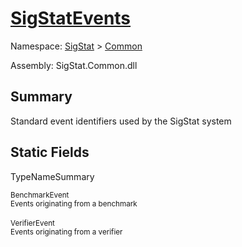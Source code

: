 # [SigStatEvents](./SigStatEvents.md)

Namespace: [SigStat]() > [Common](./README.md)

Assembly: SigStat.Common.dll

## Summary
Standard event identifiers used by the SigStat system

## Static Fields

TypeNameSummary

<sub>BenchmarkEvent</sub><br><sub>Events originating from a benchmark</sub><br><br>
<sub>VerifierEvent</sub><br><sub>Events originating from a verifier</sub><br><br>



